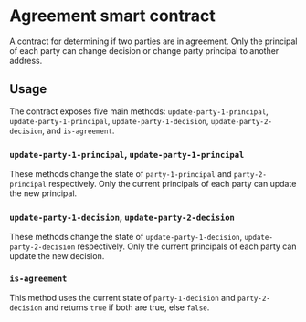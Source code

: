 # Agreement smart contract

A contract for determining if two parties are in agreement. Only the principal of each party can change decision or change party principal to another address.

## Usage

The contract exposes five main methods: `update-party-1-principal`, `update-party-1-principal`, `update-party-1-decision`, `update-party-2-decision`, and `is-agreement`.

### `update-party-1-principal`, `update-party-1-principal`

These methods change the state of `party-1-principal` and `party-2-principal` respectively. Only the current principals of each party can update the new principal.

### `update-party-1-decision`, `update-party-2-decision`

These methods change the state of `update-party-1-decision`, `update-party-2-decision` respectively. Only the current principals of each party can update the new decision.

### `is-agreement`

This method uses the current state of `party-1-decision` and `party-2-decision` and returns `true` if both are true, else `false`.
